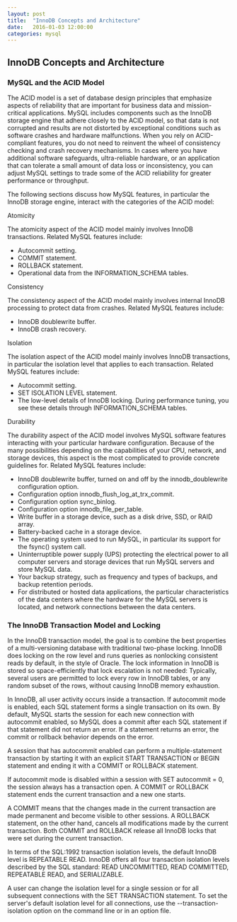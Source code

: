 ```yaml
---
layout: post
title:  "InnoDB Concepts and Architecture"
date:   2016-01-03 12:00:00
categories: mysql
---
```


## InnoDB Concepts and Architecture

### MySQL and the ACID Model

The ACID model is a set of database design principles that emphasize aspects of reliability that are important for business data and mission-critical applications. MySQL includes components such as the InnoDB storage engine that adhere closely to the ACID model, so that data is not corrupted and results are not distorted by exceptional conditions such as software crashes and hardware malfunctions. When you rely on ACID-compliant features, you do not need to reinvent the wheel of consistency checking and crash recovery mechanisms. In cases where you have additional software safeguards, ultra-reliable hardware, or an application that can tolerate a small amount of data loss or inconsistency, you can adjust MySQL settings to trade some of the ACID reliability for greater performance or throughput. 

The following sections discuss how MySQL features, in particular the InnoDB storage engine, interact with the categories of the ACID model: 

Atomicity

The atomicity aspect of the ACID model mainly involves InnoDB transactions. Related MySQL features include: 

- Autocommit setting. 
- COMMIT statement. 
- ROLLBACK statement. 
- Operational data from the INFORMATION_SCHEMA tables. 

Consistency

The consistency aspect of the ACID model mainly involves internal InnoDB processing to protect data from crashes. Related MySQL features include: 

- InnoDB doublewrite buffer. 
- InnoDB crash recovery. 

Isolation

The isolation aspect of the ACID model mainly involves InnoDB transactions, in particular the isolation level that applies to each transaction. Related MySQL features include: 

- Autocommit setting. 
- SET ISOLATION LEVEL statement. 
- The low-level details of InnoDB locking. During performance tuning, you see these details through INFORMATION_SCHEMA tables. 

Durability

The durability aspect of the ACID model involves MySQL software features interacting with your particular hardware configuration. Because of the many possibilities depending on the capabilities of your CPU, network, and storage devices, this aspect is the most complicated to provide concrete guidelines for. Related MySQL features include: 

- InnoDB doublewrite buffer, turned on and off by the innodb_doublewrite configuration option. 
- Configuration option innodb_flush_log_at_trx_commit. 
- Configuration option sync_binlog. 
- Configuration option innodb_file_per_table. 
- Write buffer in a storage device, such as a disk drive, SSD, or RAID array. 
- Battery-backed cache in a storage device. 
- The operating system used to run MySQL, in particular its support for the fsync() system call. 
- Uninterruptible power supply (UPS) protecting the electrical power to all computer servers and storage devices that run MySQL servers and store MySQL data. 
- Your backup strategy, such as frequency and types of backups, and backup retention periods. 
- For distributed or hosted data applications, the particular characteristics of the data centers where the hardware for the MySQL servers is located, and network connections between the data centers. 

### The InnoDB Transaction Model and Locking

In the InnoDB transaction model, the goal is to combine the best properties of a multi-versioning database with traditional two-phase locking. InnoDB does locking on the row level and runs queries as nonlocking consistent reads by default, in the style of Oracle. The lock information in InnoDB is stored so space-efficiently that lock escalation is not needed: Typically, several users are permitted to lock every row in InnoDB tables, or any random subset of the rows, without causing InnoDB memory exhaustion.

In InnoDB, all user activity occurs inside a transaction. If autocommit mode is enabled, each SQL statement forms a single transaction on its own. By default, MySQL starts the session for each new connection with autocommit enabled, so MySQL does a commit after each SQL statement if that statement did not return an error. If a statement returns an error, the commit or rollback behavior depends on the error.

A session that has autocommit enabled can perform a multiple-statement transaction by starting it with an explicit START TRANSACTION or BEGIN statement and ending it with a COMMIT or ROLLBACK statement.

If autocommit mode is disabled within a session with SET autocommit = 0, the session always has a transaction open. A COMMIT or ROLLBACK statement ends the current transaction and a new one starts.

A COMMIT means that the changes made in the current transaction are made permanent and become visible to other sessions. A ROLLBACK statement, on the other hand, cancels all modifications made by the current transaction. Both COMMIT and ROLLBACK release all InnoDB locks that were set during the current transaction. 

In terms of the SQL:1992 transaction isolation levels, the default InnoDB level is REPEATABLE READ. InnoDB offers all four transaction isolation levels described by the SQL standard: READ UNCOMMITTED, READ COMMITTED, REPEATABLE READ, and SERIALIZABLE. 

A user can change the isolation level for a single session or for all subsequent connections with the SET TRANSACTION statement. To set the server's default isolation level for all connections, use the --transaction-isolation option on the command line or in an option file.





